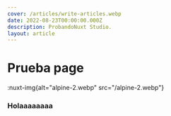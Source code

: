```yaml
---
cover: /articles/write-articles.webp
date: 2022-08-23T00:00:00.000Z
description: ProbandoNuxt Studio.
layout: article
---
```


# Prueba page

:nuxt-img{alt="alpine-2.webp" src="/alpine-2.webp"}

### Holaaaaaaaa
